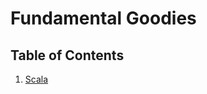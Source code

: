 # Fundamental Goodies


## Table of Contents

  1. [Scala](https://github.com/ajayy004/fundamental-goodies/tree/master/fundamental/scala)
